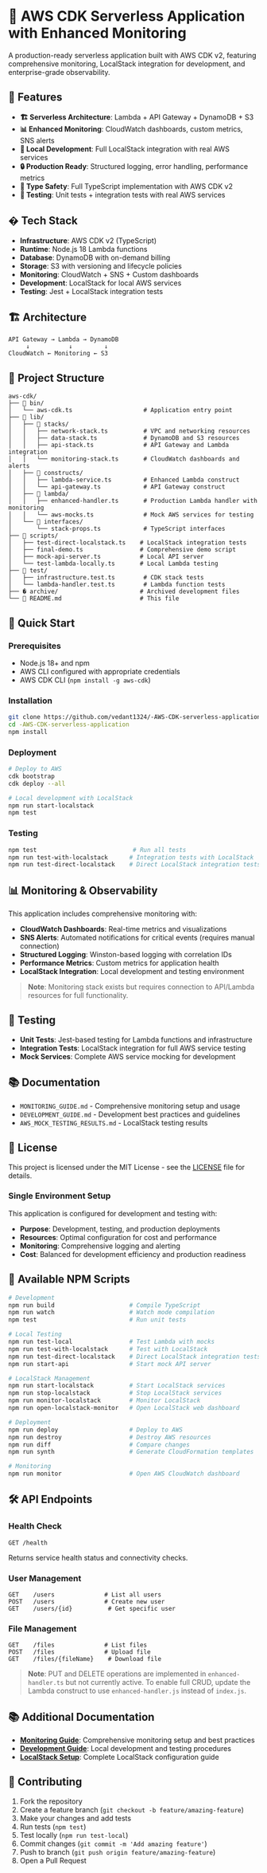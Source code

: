 # 🚀 AWS CDK Serverless Application with Enhanced Monitoring

A production-ready serverless application built with AWS CDK v2, featuring comprehensive monitoring, LocalStack integration for development, and enterprise-grade observability.

## 🌟 Features

- **🏗️ Serverless Architecture**: Lambda + API Gateway + DynamoDB + S3
- **📊 Enhanced Monitoring**: CloudWatch dashboards, custom metrics, SNS alerts
- **🧪 Local Development**: Full LocalStack integration with real AWS services
- **🔒 Production Ready**: Structured logging, error handling, performance metrics
- **📝 Type Safety**: Full TypeScript implementation with AWS CDK v2
- **🧪 Testing**: Unit tests + integration tests with real AWS services

## �️ Tech Stack

- **Infrastructure**: AWS CDK v2 (TypeScript)
- **Runtime**: Node.js 18 Lambda functions
- **Database**: DynamoDB with on-demand billing
- **Storage**: S3 with versioning and lifecycle policies
- **Monitoring**: CloudWatch + SNS + Custom dashboards
- **Development**: LocalStack for local AWS services
- **Testing**: Jest + LocalStack integration tests

## 🏗️ Architecture

```
API Gateway → Lambda → DynamoDB
     ↓           ↓         ↓
CloudWatch ← Monitoring ← S3
```

## 📁 Project Structure

```
aws-cdk/
├── 📁 bin/
│   └── aws-cdk.ts                    # Application entry point
├── 📁 lib/
│   ├── 📁 stacks/
│   │   ├── network-stack.ts          # VPC and networking resources
│   │   ├── data-stack.ts             # DynamoDB and S3 resources
│   │   ├── api-stack.ts              # API Gateway and Lambda integration
│   │   └── monitoring-stack.ts       # CloudWatch dashboards and alerts
│   ├── 📁 constructs/
│   │   ├── lambda-service.ts         # Enhanced Lambda construct
│   │   └── api-gateway.ts            # API Gateway construct
│   ├── 📁 lambda/
│   │   ├── enhanced-handler.ts       # Production Lambda handler with monitoring
│   │   └── aws-mocks.ts              # Mock AWS services for testing
│   └── 📁 interfaces/
│       └── stack-props.ts            # TypeScript interfaces
├── 📁 scripts/
│   ├── test-direct-localstack.ts    # LocalStack integration tests
│   ├── final-demo.ts                # Comprehensive demo script  
│   ├── mock-api-server.ts           # Local API server
│   └── test-lambda-locally.ts       # Local Lambda testing
├── 📁 test/
│   ├── infrastructure.test.ts        # CDK stack tests
│   └── lambda-handler.test.ts        # Lambda function tests
├── � archive/                       # Archived development files
└── 📄 README.md                      # This file
```

## 🚀 Quick Start

### Prerequisites
- Node.js 18+ and npm
- AWS CLI configured with appropriate credentials
- AWS CDK CLI (`npm install -g aws-cdk`)

### Installation
```bash
git clone https://github.com/vedant1324/-AWS-CDK-serverless-application.git
cd -AWS-CDK-serverless-application
npm install
```

### Deployment
```bash
# Deploy to AWS
cdk bootstrap
cdk deploy --all

# Local development with LocalStack
npm run start-localstack
npm test
```

### Testing
```bash
npm test                           # Run all tests
npm run test-with-localstack      # Integration tests with LocalStack
npm run test-direct-localstack    # Direct LocalStack integration tests
```

## 📊 Monitoring & Observability

This application includes comprehensive monitoring with:

- **CloudWatch Dashboards**: Real-time metrics and visualizations  
- **SNS Alerts**: Automated notifications for critical events (requires manual connection)
- **Structured Logging**: Winston-based logging with correlation IDs
- **Performance Metrics**: Custom metrics for application health
- **LocalStack Integration**: Local development and testing environment

> **Note**: Monitoring stack exists but requires connection to API/Lambda resources for full functionality.

## 🧪 Testing

- **Unit Tests**: Jest-based testing for Lambda functions and infrastructure
- **Integration Tests**: LocalStack integration for full AWS service testing
- **Mock Services**: Complete AWS service mocking for development

## 📚 Documentation

- `MONITORING_GUIDE.md` - Comprehensive monitoring setup and usage
- `DEVELOPMENT_GUIDE.md` - Development best practices and guidelines
- `AWS_MOCK_TESTING_RESULTS.md` - LocalStack testing results


## 📄 License

This project is licensed under the MIT License - see the [LICENSE](LICENSE) file for details.



### Single Environment Setup
This application is configured for development and testing with:
- **Purpose**: Development, testing, and production deployments
- **Resources**: Optimal configuration for cost and performance
- **Monitoring**: Comprehensive logging and alerting
- **Cost**: Balanced for development efficiency and production readiness


## 🔧 Available NPM Scripts

```bash
# Development
npm run build                     # Compile TypeScript
npm run watch                     # Watch mode compilation
npm test                          # Run unit tests

# Local Testing
npm run test-local                # Test Lambda with mocks
npm run test-with-localstack      # Test with LocalStack
npm run test-direct-localstack    # Direct LocalStack integration tests
npm run start-api                 # Start mock API server

# LocalStack Management
npm run start-localstack          # Start LocalStack services
npm run stop-localstack           # Stop LocalStack services
npm run monitor-localstack        # Monitor LocalStack
npm run open-localstack-monitor   # Open LocalStack web dashboard

# Deployment
npm run deploy                    # Deploy to AWS
npm run destroy                   # Destroy AWS resources
npm run diff                      # Compare changes
npm run synth                     # Generate CloudFormation templates

# Monitoring
npm run monitor                   # Open AWS CloudWatch dashboard
```

## 🛠️ API Endpoints

### Health Check
```
GET /health
```
Returns service health status and connectivity checks.

### User Management  
```
GET    /users              # List all users
POST   /users              # Create new user
GET    /users/{id}          # Get specific user
```

### File Management
```
GET    /files              # List files
POST   /files              # Upload file
GET    /files/{fileName}    # Download file
```

> **Note**: PUT and DELETE operations are implemented in `enhanced-handler.ts` but not currently active. To enable full CRUD, update the Lambda construct to use `enhanced-handler.js` instead of `index.js`.

## 📚 Additional Documentation

- **[Monitoring Guide](./MONITORING_GUIDE.md)**: Comprehensive monitoring setup and best practices
- **[Development Guide](./DEVELOPMENT_GUIDE.md)**: Local development and testing procedures
- **[LocalStack Setup](./LOCALSTACK_SETUP_COMPLETE.md)**: Complete LocalStack configuration guide

## 🤝 Contributing

1. Fork the repository
2. Create a feature branch (`git checkout -b feature/amazing-feature`)
3. Make your changes and add tests
4. Run tests (`npm test`)
5. Test locally (`npm run test-local`)
6. Commit changes (`git commit -m 'Add amazing feature'`)
7. Push to branch (`git push origin feature/amazing-feature`)
8. Open a Pull Request


